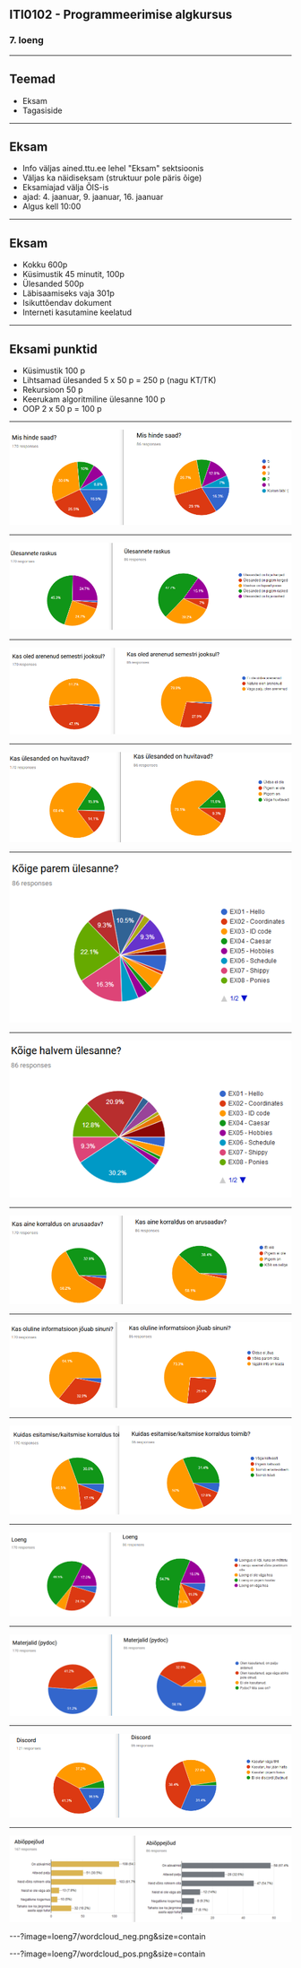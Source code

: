 ## ITI0102 - Programmeerimise algkursus
### 7. loeng

---

## Teemad

- Eksam
- Tagasiside

---

## Eksam

- Info väljas ained.ttu.ee lehel "Eksam" sektsioonis
- Väljas ka näidiseksam (struktuur pole päris õige)
- Eksamiajad välja ÕIS-is
 - ajad: 4. jaanuar, 9. jaanuar, 16. jaanuar
- Algus kell 10:00


---

## Eksam

- Kokku 600p
- Küsimustik 45 minutit, 100p
- Ülesanded 500p
- Läbisaamiseks vaja 301p
- Isikuttõendav dokument
- Interneti kasutamine keelatud

---

## Eksami punktid

- Küsimustik 100 p
- Lihtsamad ülesanded 5 x 50 p = 250 p (nagu KT/TK)
- Rekursioon 50 p
- Keerukam algoritmiline ülesanne 100 p
- OOP 2 x 50 p = 100 p

---

![Hinne](loeng7/hinne.png)

---

![Raskus](loeng7/raskus.png)

---

![Areng](loeng7/areng.png)

---

![Ülesanded huvitavad](loeng7/huvitav.png)

---

![Parim ülesanne](loeng7/parem_ex.png)

---

![Halvim ülesanne](loeng7/halvem_ex.png)

---

![Korraldus arusaadav](loeng7/korraldus_arusaadav.png)

---

![Info jõuab tudengini](loeng7/info.png)

---

![Esitamine toimib](loeng7/kaitsmine.png)

---

![Loeng](loeng7/loeng.png)

---

![Pydoc](loeng7/materjalid.png)

---

![Discord](loeng7/discord.png)

---

![Appi?](loeng7/appi.png)


---?image=loeng7/wordcloud_neg.png&size=contain

---?image=loeng7/wordcloud_pos.png&size=contain